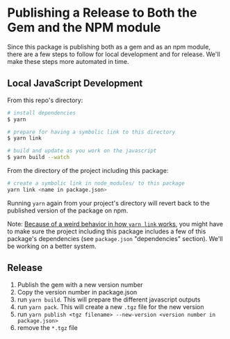 # Publishing a Release to Both the Gem and the NPM module

Since this package is publishing both as a gem and as an npm module, there are a few steps to follow for local development and for release. We'll make these steps more automated in time.

## Local JavaScript Development

From this repo's directory:

```bash
# install dependencies
$ yarn

# prepare for having a symbolic link to this directory
$ yarn link 

# build and update as you work on the javascript
$ yarn build --watch
```

From the directory of the project including this package:

```bash
# create a symbolic link in node_modules/ to this package
yarn link <name in package.json>
```

Running `yarn` again from your project's directory will revert back to the published version of the package on npm.

Note: [Because of a weird behavior in how `yarn link` works](https://github.com/yarnpkg/yarn/issues/2914), you might have to make sure the project including this package includes a few of this package's dependencies (see `package.json` "dependencies" section). We'll be working on a better system.

## Release

1. Publish the gem with a new version number
2. Copy the version number in package.json
3. run `yarn build`. This will prepare the different javascript outputs
4. run `yarn pack`. This will create a new `.tgz` file for the new version
5. run `yarn publish <tgz filename> --new-version <version number in package.json>`
6. remove the `*.tgz` file